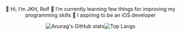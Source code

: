 <div align="center">
  👋 Hi, I’m JKH, Rolf
  🌱 I’m currently learning few things for improving my programming skills
  📱 I aspiring to be an iOS developer

  ![Anurag's GitHub stats](https://github-readme-stats.vercel.app/api?username=DHIGHSOUL&show_icons=true&theme=swift)![Top Langs](https://github-readme-stats.vercel.app/api/top-langs/?username=DHIGHSOUL&layout=compact&theme=swift)
</div>
